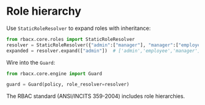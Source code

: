 
# Role hierarchy

Use `StaticRoleResolver` to expand roles with inheritance:

```python
from rbacx.core.roles import StaticRoleResolver
resolver = StaticRoleResolver({"admin":["manager"], "manager":["employee"]})
expanded = resolver.expand(["admin"])  # ['admin','employee','manager']
```

Wire into the `Guard`:

```python
from rbacx.core.engine import Guard

guard = Guard(policy, role_resolver=resolver)
```

The RBAC standard (ANSI/INCITS 359-2004) includes role hierarchies.
